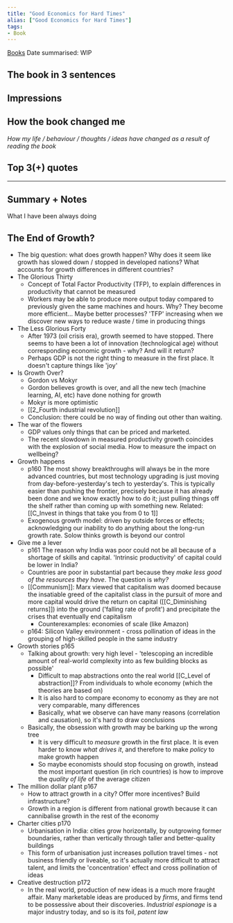 ```yaml
---
title: "Good Economics for Hard Times"
alias: ["Good Economics for Hard Times"]
tags:
- Book
---
```


[Books](notes/Books.md)
Date summarised: WIP
## The book in 3 sentences
## Impressions
## How the book changed me
*How my life / behaviour / thoughts / ideas have changed as a result of reading the book*

## Top 3(+) quotes

---
## Summary + Notes
What I have been always doing

## The End of Growth? 
- The big question: what does growth happen? Why does it seem like growth has slowed down / stopped in developed nations? What accounts for growth differences in different countries?
- The Glorious Thirty 
	- Concept of Total Factor Productivity (TFP), to explain differences in productivity that cannot be measured 
	- Workers may be able to produce more output today compared to previously given the same machines and hours. Why? They become more efficient... Maybe better processes? 'TFP' increasing when we discover new ways to reduce waste / time in producing things 
- The Less Glorious Forty 
	- After 1973 (oil crisis era), growth seemed to have stopped. There seems to have been a lot of innovation (technological age) without corresponding economic growth - why? And will it return? 
	- Perhaps GDP is not the right thing to measure in the first place. It doesn't capture things like 'joy'
- Is Growth Over?
	- Gordon vs Mokyr
	- Gordon believes growth is over, and all the new tech (machine learning, AI, etc) have done nothing for growth 
	- Mokyr is more optimistic
	- [[2_Fourth industrial revolution]]
	- Conclusion: there could be no way of finding out other than waiting. 
- The war of the flowers 
	- GDP values only things that can be priced and marketed.
	- The recent slowdown in measured productivity growth coincides with the explosion of social media. How to measure the impact on wellbeing? 
- Growth happens
	- p160 The most showy breakthroughs will always be in the more advanced countries, but most technology upgrading is just moving from day-before-yesterday's tech to yesterday's. This is typically easier than pushing the frontier, precisely because it has already been done and we know exactly how to do it; just pulling things off the shelf rather than coming up with something new. Related: [[C_Invest in things that take you from 0 to 1]] 
	- Exogenous growth model: driven by outside forces or effects; acknowledging our inability to do anything about the long-run growth rate. Solow thinks growth is beyond our control 
- Give me a lever
	- p161 The reason why India was poor could not be all because of a shortage of skills and capital. 'Intrinsic productivity' of capital could be lower in India? 
	- Countries are poor in substantial part because they *make less good of the resources they have*. The question is *why?*
	- [[Communism]]: Marx viewed that capitalism was doomed because the insatiable greed of the capitalist class in the pursuit of more and more capital would drive the return on capital ([[C_Diminishing returns]]) into the ground ('falling rate of profit') and precipitate the crises that eventually end capitalism 
		- Counterexamples: economies of scale (like Amazon)
	- p164: Silicon Valley environment - cross pollination of ideas in the grouping of high-skilled people in the same industry 
- Growth stories p165
	- Talking about growth: very high level - 'telescoping an incredible amount of real-world complexity into as few building blocks as possible'
		- Difficult to map abstractions onto the real world [[C_Level of abstraction]]? From individuals to whole economy (which the theories are based on)
		- It is also hard to compare economy to economy as they are not very comparable, many differences 
		- Basically, what we observe can have many reasons (correlation and causation), so it's hard to draw conclusions 
	- Basically, the obsession with growth may be barking up the wrong tree
		- It is very difficult to *measure* growth in the first place. It is even harder to know *what drives it*, and therefore to make *policy* to make growth happen
		- So maybe economists should stop focusing on growth, instead the most important question (in rich countries) is how to improve the *quality of life* of the average citizen 
- The million dollar plant p167
	- How to attract growth in a city? Offer more incentives? Build infrastructure?
	- Growth in a region is different from national growth because it can cannibalise growth in the rest of the economy 
- Charter cities p170
	- Urbanisation in India: cities grow horizontally, by outgrowing former boundaries, rather than vertically through taller and better-quality buildings 
	- This form of urbanisation just increases pollution travel times - not business friendly or liveable, so it's actually more difficult to attract talent, and limits the 'concentration' effect and cross pollination of ideas 
- Creative destruction p172
	- In the real world, production of new ideas is a much more fraught affair. Many marketable ideas are produced by *firms*, and firms tend to be possessive about their discoveries. *Industrial espionage* is a major industry today, and so is its foil, *patent law*